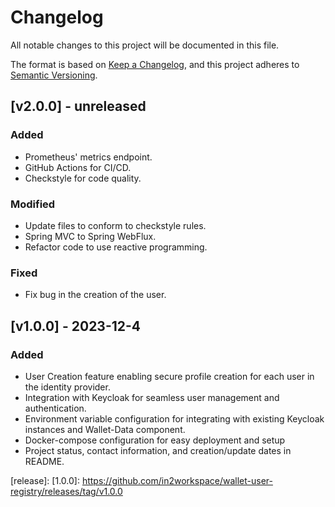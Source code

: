 # Changelog
All notable changes to this project will be documented in this file.

The format is based on [Keep a Changelog](https://keepachangelog.com/en/1.0.0/),
and this project adheres to [Semantic Versioning](https://semver.org/spec/v2.0.0.html).

## [v2.0.0] - unreleased
### Added
- Prometheus' metrics endpoint.
- GitHub Actions for CI/CD.
- Checkstyle for code quality.

### Modified
- Update files to conform to checkstyle rules.
- Spring MVC to Spring WebFlux.
- Refactor code to use reactive programming.

### Fixed
- Fix bug in the creation of the user.

## [v1.0.0] - 2023-12-4

### Added
- User Creation feature enabling secure profile creation for each user in the identity provider.
- Integration with Keycloak for seamless user management and authentication.
- Environment variable configuration for integrating with existing Keycloak instances and Wallet-Data component.
- Docker-compose configuration for easy deployment and setup
- Project status, contact information, and creation/update dates in README.

[release]:
[1.0.0]: https://github.com/in2workspace/wallet-user-registry/releases/tag/v1.0.0
